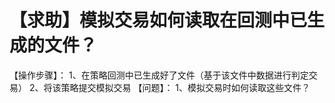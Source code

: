 # 【求助】模拟交易如何读取在回测中已生成的文件？

【操作步骤】：
	1、在策略回测中已生成好了文件（基于该文件中数据进行判定交易）
	2、将该策略提交模拟交易
【问题】：
	1、模拟交易时如何读取这些文件？